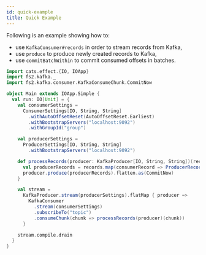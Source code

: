 ```yaml
---
id: quick-example
title: Quick Example
---
```


Following is an example showing how to:

- use `KafkaConsumer#records` in order to stream records from Kafka,
- use `produce` to produce newly created records to Kafka,
- use `commitBatchWithin` to commit consumed offsets in batches.

```scala mdoc
import cats.effect.{IO, IOApp}
import fs2.kafka._
import fs2.kafka.consumer.KafkaConsumeChunk.CommitNow

object Main extends IOApp.Simple {
  val run: IO[Unit] = {
    val consumerSettings =
      ConsumerSettings[IO, String, String]
        .withAutoOffsetReset(AutoOffsetReset.Earliest)
        .withBootstrapServers("localhost:9092")
        .withGroupId("group")

    val producerSettings =
      ProducerSettings[IO, String, String]
        .withBootstrapServers("localhost:9092")

    def processRecords(producer: KafkaProducer[IO, String, String])(records: Chunk[ConsumerRecord[String, String]]): IO[CommitNow] = {
      val producerRecords = records.map(consumerRecord => ProducerRecord("topic", consumerRecord.key, consumerRecord.value))
      producer.produce(producerRecords).flatten.as(CommitNow)
    }

    val stream =
      KafkaProducer.stream(producerSettings).flatMap { producer =>
        KafkaConsumer
          .stream(consumerSettings)
          .subscribeTo("topic")
          .consumeChunk(chunk => processRecords(producer)(chunk))
      }

    stream.compile.drain
  }
}
```
